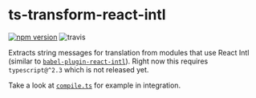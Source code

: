 # ts-transform-react-intl

[![npm version](https://badge.fury.io/js/ts-transform-react-intl.svg)](https://badge.fury.io/js/ts-transform-react-intl)
![travis](https://travis-ci.org/longlho/ts-transform-react-intl.svg?branch=master)

Extracts string messages for translation from modules that use React Intl (similar to [`babel-plugin-react-intl`](https://github.com/yahoo/babel-plugin-react-intl)). Right now this requires `typescript@^2.3` which is not released yet.

Take a look at [`compile.ts`](compile.ts) for example in integration.
